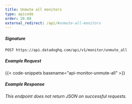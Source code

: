 ```yaml
---
title: Unmute all monitors
type: apicode
order: 26.08
external_redirect: /api/#unmute-all-monitors
---
```


##### Signature
`POST https://api.datadoghq.com/api/v1/monitor/unmute_all`
##### Example Request
{{< code-snippets basename="api-monitor-unmute-all" >}}
##### Example Response
*This endpoint does not return JSON on successful requests.*
